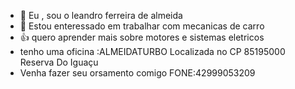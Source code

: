 - 👋 Eu , sou o leandro ferreira de almeida 
- 👀 Estou enteressado em trabalhar com mecanicas de carro
- :+1: quero aprender mais sobre motores e sistemas eletricos
- tenho uma oficina :ALMEIDATURBO Localizada no CP 85195000 Reserva Do Iguaçu
- Venha fazer seu orsamento comigo FONE:42999053209
<!-- -Atendimentos :Segunda as Sexta Feira das 8:30 ate 12h
